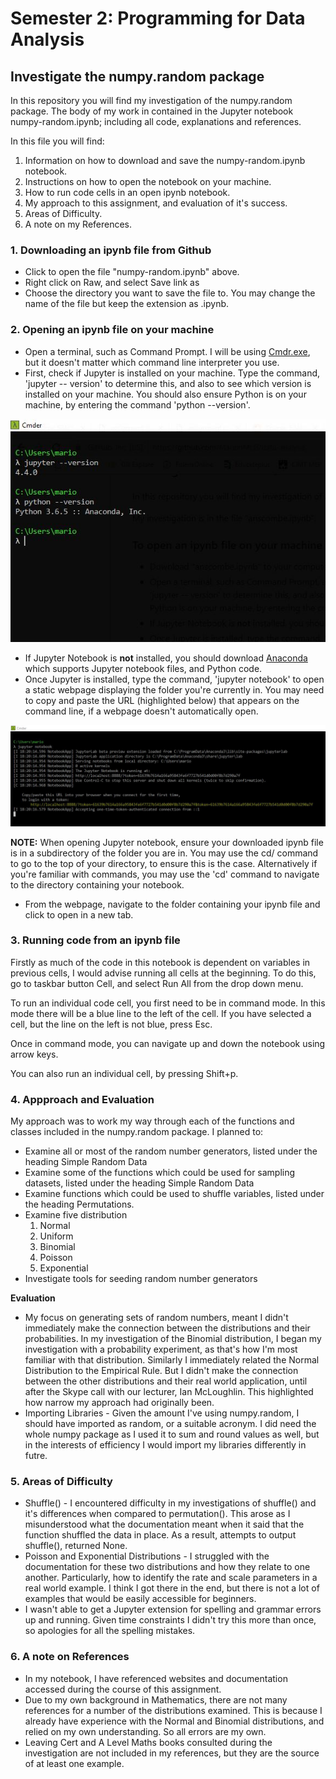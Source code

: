 # Semester 2: Programming for Data Analysis
## Investigate the numpy.random package

In this repository you will find my investigation of the numpy.random package. The body of my work in contained in the Jupyter notebook numpy-random.ipynb; including all code, explanations and references. 

In this file you will find:
1. Information on how to download and save the numpy-random.ipynb notebook.
2. Instructions on how to open the notebook on your machine.
3. How to run code cells in an open ipynb notebook.
4. My approach to this assignment, and evaluation of it's success.
5. Areas of Difficulty.
6. A note on my References.

### 1. Downloading an ipynb file from Github
* Click to open the file "numpy-random.ipynb" above.
* Right click on Raw, and select Save link as
* Choose the directory you want to save the file to. You may change the name of the file but keep the extension as .ipynb.

### 2. Opening an ipynb file on your machine
* Open a terminal, such as Command Prompt. I will be using [Cmdr.exe](http://cmder.net/), but it doesn't matter which command line interpreter you use. 
* First, check if Jupyter is installed on your machine. Type the command, 'jupyter -- version' to determine this, and also to see which version is installed on your machine. You should also ensure Python is on your machine, by entering the command 'python --version'.

![](images/openipynb1.jpeg)

* If Jupyter Notebook is **not** installed, you should download [Anaconda](https://www.anaconda.com/download/) which supports Jupyter notebook files, and Python code. 
* Once Jupyter is installed, type the command, 'jupyter notebook' to open a static webpage displaying the folder you're currently in. You may need to copy and paste the URL (highlighted below) that appears on the command line, if a webpage doesn't automatically open. 

![](images/openipynb2.JPG)

**NOTE:** When opening Jupyter notebook, ensure your downloaded ipynb file is in a subdirectory of the folder you are in. You may use the cd/ command to go to the top of your directory, to ensure this is the case. Alternatively if you're familiar with commands, you may use the 'cd' command to navigate to the directory containing your notebook.
* From the webpage, navigate to the folder containing your ipynb file and click to open in a new tab. 

### 3. Running code from an ipynb file
Firstly as much of the code in this notebook is dependent on variables in previous cells, I would advise running all cells at the beginning. To do this, go to taskbar button Cell, and select Run All from the drop down menu. 

To run an individual code cell, you first need to be in command mode. In this mode there will be a blue line to the left of the cell. If you have selected a cell, but the line on the left is not blue, press Esc. 

Once in command mode, you can navigate up and down the notebook using arrow keys. 

You can also run an individual cell, by pressing Shift+p.

### 4. Appproach and Evaluation 
My approach was to work my way through each of the functions and classes included in the numpy.random package. I planned to:
* Examine all or most of the random number generators, listed under the heading Simple Random Data
* Examine some of the functions which could be used for sampling datasets, listed under the heading Simple Random Data
* Examine functions which could be used to shuffle variables, listed under the heading Permutations. 
* Examine five distribution
  1. Normal 
  2. Uniform
  3. Binomial
  4. Poisson
  5. Exponential
* Investigate tools for seeding random number generators

**Evaluation**
* My focus on generating sets of random numbers, meant I didn't immediately make the connection between the distributions and their probabilities. In my investigation of the Binomial distribution, I began my investigation with a probability experiment, as that's how I'm most familiar with that distribution. Similarly I immediately related the Normal Distribution to the Empirical Rule. But I didn't make the connection between the other distributions and their real world application, until after the Skype call with our lecturer, Ian McLoughlin. This highlighted how narrow my approach had originally been. 
* Importing Libraries - Given the amount I've using numpy.random, I should have imported as random, or a suitable acronym. I did need the whole numpy package as I used it to sum and round values as well, but in the interests of efficiency I would import my libraries differently in futre. 

### 5. Areas of Difficulty
* Shuffle() - I encountered difficulty in my investigations of shuffle() and it's differences when compared to permutation(). This arose as I misunderstood what the documentation meant when it said that the function shuffled the data in place. As a result, attempts to output shuffle(), returned None. 
* Poisson and Exponential Distributions - I struggled with the documentation for these two distributions and how they relate to one another. Particularly, how to identify the rate and scale parameters in a real world example. I think I got there in the end, but there is not a lot of examples that would be easily accessible for beginners. 
* I wasn't able to get a Jupyter extension for spelling and grammar errors up and running. Given time constraints I didn't try this more than once, so apologies for all the spelling mistakes.

### 6. A note on References
* In my notebook, I have referenced websites and documentation accessed during the course of this assignment. 
* Due to my own background in Mathematics, there are not many references for a number of the distributions examined. This is because I already have experience with the Normal and Binomial distributions, and relied on my own understanding. So all errors are my own.
* Leaving Cert and A Level Maths books consulted during the investigation are not included in my references, but they are the source of at least one example.
